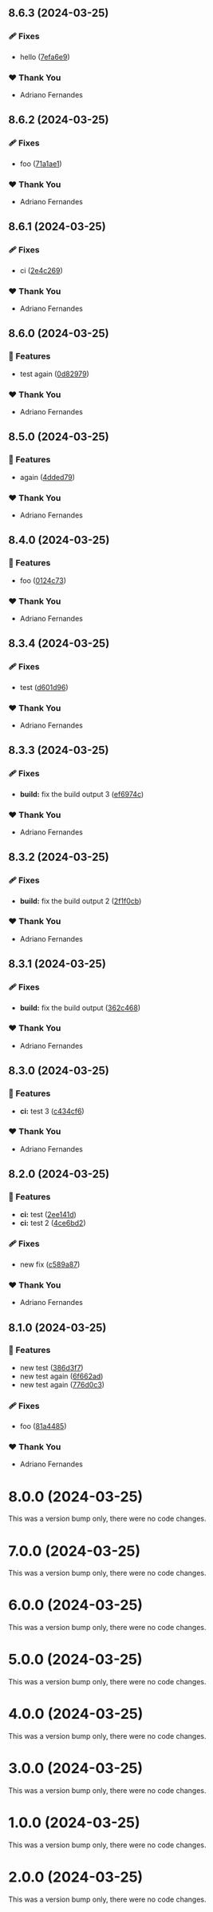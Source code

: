 ## 8.6.3 (2024-03-25)


### 🩹 Fixes

- hello ([7efa6e9](https://github.com/djadriano/nx-react-library/commit/7efa6e9))

### ❤️  Thank You

- Adriano Fernandes

## 8.6.2 (2024-03-25)


### 🩹 Fixes

- foo ([71a1ae1](https://github.com/djadriano/nx-react-library/commit/71a1ae1))

### ❤️  Thank You

- Adriano Fernandes

## 8.6.1 (2024-03-25)


### 🩹 Fixes

- ci ([2e4c269](https://github.com/djadriano/nx-react-library/commit/2e4c269))

### ❤️  Thank You

- Adriano Fernandes

## 8.6.0 (2024-03-25)


### 🚀 Features

- test again ([0d82979](https://github.com/djadriano/nx-react-library/commit/0d82979))

### ❤️  Thank You

- Adriano Fernandes

## 8.5.0 (2024-03-25)


### 🚀 Features

- again ([4dded79](https://github.com/djadriano/nx-react-library/commit/4dded79))

### ❤️  Thank You

- Adriano Fernandes

## 8.4.0 (2024-03-25)


### 🚀 Features

- foo ([0124c73](https://github.com/djadriano/nx-react-library/commit/0124c73))

### ❤️  Thank You

- Adriano Fernandes

## 8.3.4 (2024-03-25)


### 🩹 Fixes

- test ([d601d96](https://github.com/djadriano/nx-react-library/commit/d601d96))

### ❤️  Thank You

- Adriano Fernandes

## 8.3.3 (2024-03-25)


### 🩹 Fixes

- **build:** fix the build output 3 ([ef6974c](https://github.com/djadriano/nx-react-library/commit/ef6974c))

### ❤️  Thank You

- Adriano Fernandes

## 8.3.2 (2024-03-25)


### 🩹 Fixes

- **build:** fix the build output 2 ([2f1f0cb](https://github.com/djadriano/nx-react-library/commit/2f1f0cb))

### ❤️  Thank You

- Adriano Fernandes

## 8.3.1 (2024-03-25)


### 🩹 Fixes

- **build:** fix the build output ([362c468](https://github.com/djadriano/nx-react-library/commit/362c468))

### ❤️  Thank You

- Adriano Fernandes

## 8.3.0 (2024-03-25)


### 🚀 Features

- **ci:** test 3 ([c434cf6](https://github.com/djadriano/nx-react-library/commit/c434cf6))

### ❤️  Thank You

- Adriano Fernandes

## 8.2.0 (2024-03-25)


### 🚀 Features

- **ci:** test ([2ee141d](https://github.com/djadriano/nx-react-library/commit/2ee141d))
- **ci:** test 2 ([4ce6bd2](https://github.com/djadriano/nx-react-library/commit/4ce6bd2))

### 🩹 Fixes

- new fix ([c589a87](https://github.com/djadriano/nx-react-library/commit/c589a87))

### ❤️  Thank You

- Adriano Fernandes

## 8.1.0 (2024-03-25)


### 🚀 Features

- new test ([386d3f7](https://github.com/djadriano/nx-react-library/commit/386d3f7))
- new test again ([6f662ad](https://github.com/djadriano/nx-react-library/commit/6f662ad))
- new test again ([776d0c3](https://github.com/djadriano/nx-react-library/commit/776d0c3))

### 🩹 Fixes

- foo ([81a4485](https://github.com/djadriano/nx-react-library/commit/81a4485))

### ❤️  Thank You

- Adriano Fernandes

# 8.0.0 (2024-03-25)

This was a version bump only, there were no code changes.

# 7.0.0 (2024-03-25)

This was a version bump only, there were no code changes.

# 6.0.0 (2024-03-25)

This was a version bump only, there were no code changes.

# 5.0.0 (2024-03-25)

This was a version bump only, there were no code changes.

# 4.0.0 (2024-03-25)

This was a version bump only, there were no code changes.

# 3.0.0 (2024-03-25)

This was a version bump only, there were no code changes.

# 1.0.0 (2024-03-25)

This was a version bump only, there were no code changes.

# 2.0.0 (2024-03-25)

This was a version bump only, there were no code changes.